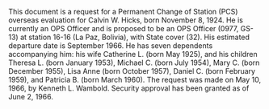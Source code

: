 This document is a request for a Permanent Change of Station (PCS) overseas evaluation for Calvin W. Hicks, born November 8, 1924. He is currently an OPS Officer and is proposed to be an OPS Officer (0977, GS-13) at station 16-16 (La Paz, Bolivia), with State cover (32). His estimated departure date is September 1966. He has seven dependents accompanying him: his wife Catherine L. (born May 1925), and his children Theresa L. (born January 1953), Michael C. (born July 1954), Mary C. (born December 1955), Lisa Anne (born October 1957), Daniel C. (born February 1959), and Patricia B. (born March 1960). The request was made on May 10, 1966, by Kenneth L. Wambold. Security approval has been granted as of June 2, 1966.

